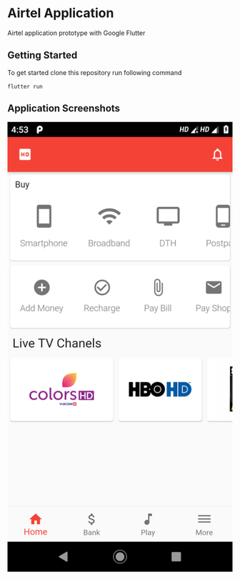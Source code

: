 # Airtel Application

Airtel application prototype with Google Flutter

## Getting Started

To get started clone this repository run following command

```
flutter run
```

## Application Screenshots

![Application Home ](/screenshots/home.png "Home")